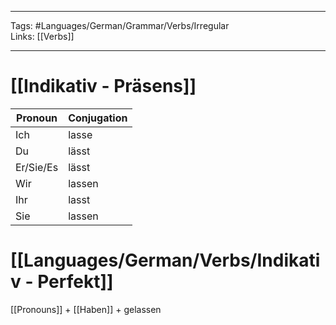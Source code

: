 ___
Tags: #Languages/German/Grammar/Verbs/Irregular  
Links: [[Verbs]]
___
# [[Indikativ - Präsens]]
Pronoun|Conjugation
------------ | ------------
Ich | lasse
Du | lässt
Er/Sie/Es | lässt
Wir | lassen
Ihr | lasst
Sie | lassen


# [[Languages/German/Verbs/Indikativ - Perfekt]]
[[Pronouns]] + [[Haben]] + gelassen